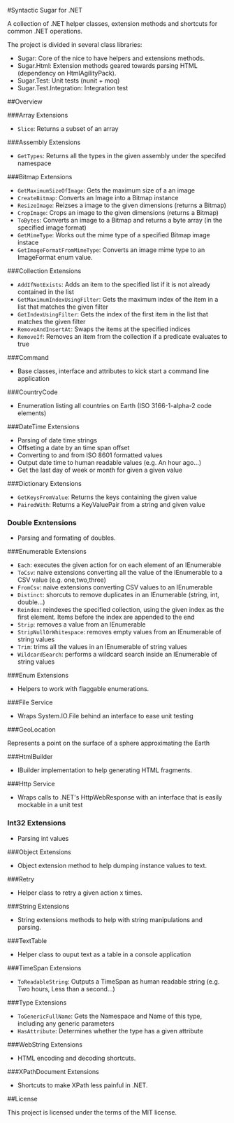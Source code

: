 #Syntactic Sugar for .NET

A collection of .NET helper classes, extension methods and shortcuts for common .NET operations.

The project is divided in several class libraries:

- Sugar: Core of the nice to have helpers and extensions methods.
- Sugar.Html: Extension methods geared towards parsing HTML (dependency on HtmlAgilityPack).
- Sugar.Test: Unit tests (nunit + moq)
- Sugar.Test.Integration: Integration test

##Overview

###Array Extensions

- `Slice`: Returns a subset of an array

###Assembly Extensions

- `GetTypes`: Returns all the types in the given assembly under the specifed namespace

###Bitmap Extensions

- `GetMaximumSizeOfImage`: Gets the maximum size of a an image
- `CreateBitmap`: Converts an Image into a Bitmap instance
- `ResizeImage`: Reizses a image to the given dimensions (returns a Bitmap)
- `CropImage`: Crops an image to the given dimensions (returns a Bitmap)
- `ToBytes`: Converts an image to a Bitmap and returns a byte array (in the specified image format)
- `GetMimeType`: Works out the mime type of a specified Bitmap image instace
- `GetImageFormatFromMimeType`: Converts an image mime type to an ImageFormat enum value.
 
###Collection Extensions

- `AddIfNotExists`: Adds an item to the specified list if it is not already contained in the list
- `GetMaximumIndexUsingFilter`: Gets the maximum index of the item in a list that matches the given filter
- `GetIndexUsingFilter`: Gets the index of the first item in the list that matches the given filter
- `RemoveAndInsertAt`: Swaps the items at the specified indices
- `RemoveIf`: Removes an item from the collection if a predicate evaluates to true

###Command

- Base classes, interface and attributes to kick start a command line application

###CountryCode

- Enumeration listing all countries on Earth (ISO 3166-1-alpha-2 code elements) 

###DateTime Extensions

- Parsing of date time strings
- Offseting a date by an time span offset
- Converting to and from ISO 8601 formatted values
- Output date time to human readable values (e.g. An hour ago...)
- Get the last day of week or month for given a given value

###Dictionary Extensions

- `GetKeysFromValue`: Returns the keys containing the given value
- `PairedWith`: Returns a KeyValuePair from a string and given value

### Double Exntensions

- Parsing and formating of doubles.

###Enumerable Extensions

- `Each`: executes the given action for on each element of an IEnumerable
- `ToCsv`: naive extensions converting all the value of the IEnumerable to a CSV value (e.g. one,two,three)
- `FromCsv`: naive extensions converting CSV values to an IEnumerable
- `Distinct`: shorcuts to remove duplicates in an IEnumerable (string, int, double...)
- `Reindex`: reindexes the specified collection, using the given index as the first element.  Items before the index are appended to the end
- `Strip`:  removes a value from an IEnumerable
- `StripNullOrWhitespace`: removes empty values from an IEnumerable of string values
- `Trim`: trims all the values in an IEnumerable of string values
- `WildcardSearch`: performs a wildcard search inside an IEnumerable of string values

###Enum Extensions

- Helpers to work with flaggable enumerations.

###File Service

- Wraps System.IO.File behind an interface to ease unit testing

###GeoLocation

Represents a point on the surface of a sphere approximating the Earth

###HtmlBuilder

- IBuilder implementation to help generating HTML fragments.

###Http Service

- Wraps calls to .NET's HttpWebResponse with an interface that is easily mockable in a unit test

### Int32 Extensions

- Parsing int values

###Object Extensions

- Object extension method to help dumping instance values to text.

###Retry

- Helper class to retry a given action x times.

###String Extensions

- String extensions methods to help with string manipulations and parsing.

###TextTable

- Helper class to ouput text as a table in a console application

###TimeSpan Extensions

- `ToReadableString`: Outputs a TimeSpan as human readable string (e.g. Two hours, Less than a second...)

###Type Extensions

- `ToGenericFullName`: Gets the Namespace and Name of this type, including any generic parameters
- `HasAttribute`: Determines whether the type has a given attribute

###WebString Extensions

- HTML encoding and decoding shortcuts.

###XPathDocument Extensions

- Shortcuts to make XPath less painful in .NET.

##License

This project is licensed under the terms of the MIT license.
